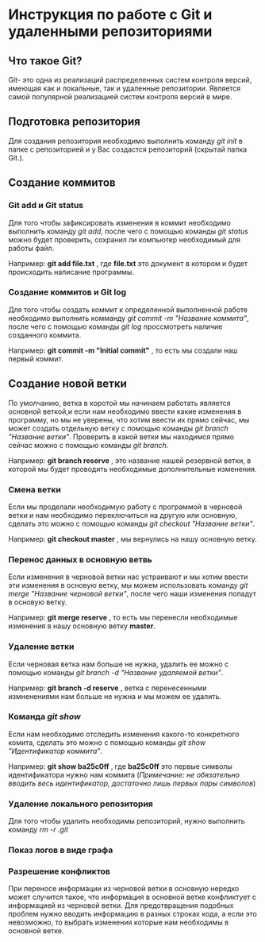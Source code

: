 # Инструкция по работе с Git и удаленными репозиториями

## Что такое Git?
Git- это одна из реализаций распределенных систем контроля версий, имеющая как и локальные, так и удаленные репозитории. Является самой популярной реализацией систем контроля версий в мире.

## Подготовка репозитория
Для создания репозитория необходимо выполнить команду _git init_ в папке с репозиторией и у Вас создастся репозиторий (скрытай папка Git.).

## Создание коммитов

### Git add и Git status

Для того чтобы зафиксировать изменения в коммит необходимо выполнить команду _git add_, после чего с помощью команды _git status_ можно будет проверить, сохранил ли компьютер необходимый для работы файл.

Например: __git add file.txt__ , где __file.txt__ это документ в котором и будет происходить написание программы.

### Создание коммитов и Git log

Для того чтобы создать коммит к определенной выполненной работе необходимо выполнить комманду _git commit -m "Название коммита"_, после чего с помощью команды _git log_ проссмотреть наличие созданного коммита.

Например: __git commit -m "Initial commit"__ , то есть мы создали наш первый коммит.

## Создание новой ветки

По умолчанию, ветка в коротой мы начинаем работать является основной веткой,и если нам необходимо ввести какие изменения в программу, но мы не уверены, что хотим ввести их прямо сейчас, мы может создать отдельную ветку с помощью команды _git branch_ _"Название ветки"_. Проверить в какой ветки мы находимся прямо сейчас можно с помощью команды _git branch_.

Например: __git branch reserve__ , это название нашей резервной ветки, в которой мы будет проводить необходимые дополнительные изменения.

### Смена ветки

Если мы проделали необходимую работу с программой в черновой ветки и нам необходимо переключиться на другую или основную, сделать это можно с помощью команды _git checkout "Название ветки"_.

Например: __git checkout master__ , мы вернулись на нашу основную ветку.

### Перенос данных в основную ветвь

Если изменения в черновой ветки нас устраивают и мы хотим ввести эти изменения в основую ветку, мы можем использовать команду _git merge "Название черновой ветки"_, после чего наши изменения попадут в основую ветку.

Например: __git merge reserve__ , то есть мы перенесли необходимые изменения в нашу основную ветку __master__.

### Удаление ветки

Если черновая ветка нам больше не нужна, удалить ее можно с помощью команды _git branch -d "Название удаляемой ветки"_.

Например: __git branch -d reserve__ , ветка с перенесенными измненениями нам больше не нужна и мы можем ее удалить.

### Команда _git show_

Если нам необходимо отследить изменения какого-то конкретного комита, сделать это можно с помощью команды _git show "Идентификатор коммита"_.

Например: __git show ba25c0ff__ , где __ba25c0ff__ это первые символы идентификатора нужно нам коммита (_Примечание: не обязательно вводить весь идентификатор, достаточно лишь первых пары символов_)

### Удаление локального репозитория

Для того чтобы удалить необходимы репозиторий, нужно выполнить команду _rm -r .git_ 

### Показ логов в виде графа






### Разрешение конфликтов

При переносе информации из черновой ветки в основную нередко может случится такое, что информация в основной ветке конфликтует с информацией из черновой ветки. Для предотвращения подобных проблем нужно вводить информацию в разных строках кода, а если это невозможно, то выбрать изменения которые нам необходимы в основной ветке.
